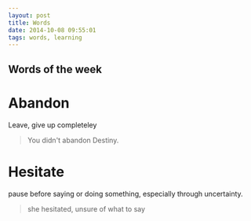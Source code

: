 ```yaml
---
layout: post 
title: Words
date: 2014-10-08 09:55:01 
tags: words, learning
---
```


Words of the week
---------------------------------------------

**Abandon**
==========
Leave, give up completeley

> You didn't abandon Destiny.

**Hesitate**
==========
pause before saying or doing something, especially through uncertainty.

> she hesitated, unsure of what to say
